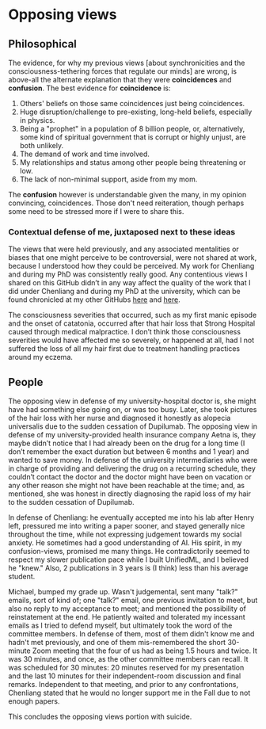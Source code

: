# Opposing views

## Philosophical

The evidence, for why my previous views [about synchronicities and the consciousness-tethering forces that regulate our minds] are wrong, is above-all the alternate explanation that they were **coincidences** and **confusion**. The best evidence for **coincidence** is:

1. Others' beliefs on those same coincidences just being coincidences.
2. Huge disruption/challenge to pre-existing, long-held beliefs, especially in physics.
3. Being a "prophet" in a population of 8 billion people, or, alternatively, some kind of spiritual government that is corrupt or highly unjust, are both unlikely.
4. The demand of work and time involved.
5. My relationships and status among other people being threatening or low.
6. The lack of non-minimal support, aside from my mom.

The **confusion** however is understandable given the many, in my opinion convincing, coincidences. Those don't need reiteration, though perhaps some need to be stressed more if I were to share this.

### Contextual defense of me, juxtaposed next to these ideas

The views that were held previously, and any associated mentalities or biases that one might perceive to be controversial, were not shared at work, because I understood how they could be perceived. My work for Chenliang and during my PhD was consistently really good. Any contentious views I shared on this GitHub didn’t in any way affect the quality of the work that I did under Chenliang and during my PhD at the university, which can be found chronicled at my other GitHubs [here](https://github.com/slerman12) and [here](https://github.com/agi-init).  

The consciousness severities that occurred, such as my first manic episode and the onset of catatonia, occurred after that hair loss that Strong Hospital caused through medical malpractice. I don’t think those consciousness severities would have affected me so severely, or happened at all, had I not suffered the loss of all my hair first due to treatment handling practices around my eczema. 

## People

The opposing view in defense of my university-hospital doctor is, she might have had something else going on, or was too busy. Later, she took pictures of the hair loss with her nurse and diagnosed it honestly as alopecia universalis due to the sudden cessation of Dupilumab. The opposing view in defense of my university-provided health insurance company Aetna is, they maybe didn’t notice that I had already been on the drug for a long time (I don’t remember the exact duration but between 6 months and 1 year) and wanted to save money. In defense of the university intermediaries who were in charge of providing and delivering the drug on a recurring schedule, they couldn’t contact the doctor and the doctor might have been on vacation or any other reason she might not have been reachable at the time; and, as mentioned, she was honest in directly diagnosing the rapid loss of my hair to the sudden cessation of Dupilumab. 

In defense of Chenliang: he eventually accepted me into his lab after Henry left, pressured me into writing a paper sooner, and stayed generally nice throughout the time, while not expressing judgement towards my social anxiety. He sometimes had a good understanding of AI. His spirit, in my confusion-views, promised me many things. He contradictorily seemed to respect my slower publication pace while I built UnifiedML, and I believed he "knew." Also, 2 publications in 3 years is (I think) less than his average student.

Michael, bumped my grade up. Wasn't judgemental, sent many "talk?" emails, sort of kind of; one "talk?" email, one previous invitation to meet, but also no reply to my acceptance to meet; and mentioned the possibility of reinstatement at the end. He patiently waited and tolerated my incessant emails as I tried to defend myself, but ultimately took the word of the committee members. In defense of them, most of them didn't know me and hadn't met previously, and one of them mis-remembered the short 30-minute Zoom meeting that the four of us had as being 1.5 hours and twice. It was 30 minutes, and once, as the other committee members can recall. It was scheduled for 30 minutes: 20 minutes reserved for my presentation and the last 10 minutes for their independent-room discussion and final remarks. Independent to that meeting, and prior to any confrontations, Chenliang stated that he would no longer support me in the Fall due to not enough papers.

This concludes the opposing views portion with suicide.
